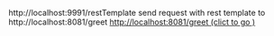 http://localhost:9991/restTemplate
send request with rest template to http://localhost:8081/greet
[http://localhost:8081/greet (clict to go )](https://github.com/yusufarslanalp/spring-framework-examples/tree/main/HelloWorldExaple)
